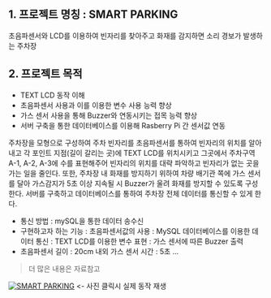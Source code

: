 ## 1. 프로젝트 명칭 : SMART PARKING
초음파센서와 LCD를 이용하여 빈자리를 찾아주고 화재를 감지하면 소리 경보가 발생하는 주차장

## 2. 프로젝트 목적 
- TEXT LCD 동작 이해
- 초음파센서 사용과 이를 이용한 변수 사용 능력 향상 
- 가스 센서 사용을 통해 Buzzer와 연동시키는 접목 능력 향상
- 서버 구축을 통한 데이터베이스를 이용해 Rasberry Pi 간 센서값 연동

주차장을 모형으로 구성하여 주차 빈자리를 초음파센서를 통하여 빈자리의 위치를 알아내고 각 포인트 지점(길이 갈리는 곳)에 TEXT LCD를 위치시키고 그곳에서 주차구역 A-1, A-2, A-3에 수를 표현해주어 빈자리의 위치를 대략 파악하고 빈자리가 없는 곳을 가는 일을 줄인다. 또한, 주차장 내 화재를 방지하기 위하여 차량 배기관 쪽에 가스 센서를 달아 가스감지가 5초 이상 지속될 시 Buzzer가 울려 화재를 방지할 수 있도록 구성한다. 서버를 구축하고 데이터베이스를 통하여 주차장 전체 데이터를 통신할 수 있게 한다.

- 통신 방법 : mySQL을 통한 데이터 송수신
- 구현하고자 하는 기능 : 초음파센서값의 사용
                      : MySQL 데이터베이스를 이용한 데이터 통신
                      : TEXT LCD를 이용한 변수 표현
: 가스 센서에 따른 Buzzer 출력
- 초음파센서 길이 : 20cm 내외
가스 센서 시간 : 5초
...
>더 많은 내용은 자료참고


[![SMART PARKING](http://img.youtube.com/vi/TZev1Zqh9Lk/1.jpg)](https://youtu.be/TZev1Zqh9Lk?t=0s)  <- 사진 클릭시 실제 동작 재생


